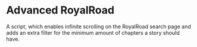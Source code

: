 # Advanced RoyalRoad

A script, which enables infinite scrolling on the RoyalRoad search page and adds an extra filter for the minimum amount of chapters a story should have.